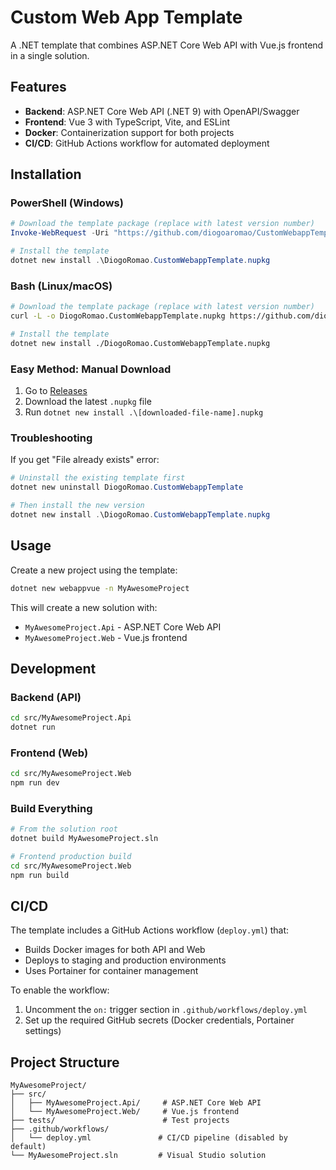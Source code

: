 # Custom Web App Template

A .NET template that combines ASP.NET Core Web API with Vue.js frontend in a single solution.

## Features

- **Backend**: ASP.NET Core Web API (.NET 9) with OpenAPI/Swagger
- **Frontend**: Vue 3 with TypeScript, Vite, and ESLint
- **Docker**: Containerization support for both projects
- **CI/CD**: GitHub Actions workflow for automated deployment

## Installation

### PowerShell (Windows)
```powershell
# Download the template package (replace with latest version number)
Invoke-WebRequest -Uri "https://github.com/diogoaromao/CustomWebappTemplate/releases/download/v1.0.6/DiogoRomao.CustomWebappTemplate.1.0.6.nupkg" -OutFile "DiogoRomao.CustomWebappTemplate.nupkg"

# Install the template
dotnet new install .\DiogoRomao.CustomWebappTemplate.nupkg
```

### Bash (Linux/macOS)
```bash
# Download the template package (replace with latest version number)
curl -L -o DiogoRomao.CustomWebappTemplate.nupkg https://github.com/diogoaromao/CustomWebappTemplate/releases/download/v1.0.6/DiogoRomao.CustomWebappTemplate.1.0.6.nupkg

# Install the template
dotnet new install ./DiogoRomao.CustomWebappTemplate.nupkg
```

### Easy Method: Manual Download
1. Go to [Releases](https://github.com/diogoaromao/CustomWebappTemplate/releases/latest)
2. Download the latest `.nupkg` file
3. Run `dotnet new install .\[downloaded-file-name].nupkg`

### Troubleshooting

If you get "File already exists" error:
```powershell
# Uninstall the existing template first
dotnet new uninstall DiogoRomao.CustomWebappTemplate

# Then install the new version
dotnet new install .\DiogoRomao.CustomWebappTemplate.nupkg
```

## Usage

Create a new project using the template:

```bash
dotnet new webappvue -n MyAwesomeProject
```

This will create a new solution with:
- `MyAwesomeProject.Api` - ASP.NET Core Web API
- `MyAwesomeProject.Web` - Vue.js frontend

## Development

### Backend (API)
```bash
cd src/MyAwesomeProject.Api
dotnet run
```

### Frontend (Web)
```bash
cd src/MyAwesomeProject.Web
npm run dev
```

### Build Everything
```bash
# From the solution root
dotnet build MyAwesomeProject.sln

# Frontend production build
cd src/MyAwesomeProject.Web
npm run build
```

## CI/CD

The template includes a GitHub Actions workflow (`deploy.yml`) that:
- Builds Docker images for both API and Web
- Deploys to staging and production environments
- Uses Portainer for container management

To enable the workflow:
1. Uncomment the `on:` trigger section in `.github/workflows/deploy.yml`
2. Set up the required GitHub secrets (Docker credentials, Portainer settings)

## Project Structure

```
MyAwesomeProject/
├── src/
│   ├── MyAwesomeProject.Api/     # ASP.NET Core Web API
│   └── MyAwesomeProject.Web/     # Vue.js frontend
├── tests/                        # Test projects
├── .github/workflows/
│   └── deploy.yml               # CI/CD pipeline (disabled by default)
└── MyAwesomeProject.sln         # Visual Studio solution
```